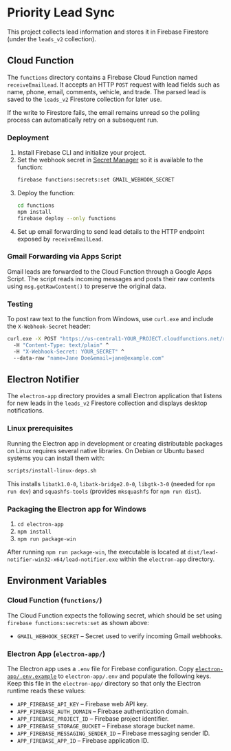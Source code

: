 # Priority Lead Sync

This project collects lead information and stores it in Firebase Firestore (under the `leads_v2` collection).

## Cloud Function

The `functions` directory contains a Firebase Cloud Function named `receiveEmailLead`. It accepts an HTTP `POST` request with lead fields such as name, phone, email, comments, vehicle, and trade. The parsed lead is saved to the `leads_v2` Firestore collection for later use.

If the write to Firestore fails, the email remains unread so the polling process can automatically retry on a subsequent run.

### Deployment

1. Install Firebase CLI and initialize your project.
2. Set the webhook secret in [Secret Manager](https://firebase.google.com/docs/functions/config-env#set_environment_configuration) so it is available to the function:
   ```bash
   firebase functions:secrets:set GMAIL_WEBHOOK_SECRET
   ```
3. Deploy the function:
   ```bash
   cd functions
   npm install
   firebase deploy --only functions
   ```
4. Set up email forwarding to send lead details to the HTTP endpoint exposed by `receiveEmailLead`.

### Gmail Forwarding via Apps Script

Gmail leads are forwarded to the Cloud Function through a Google Apps Script. The script reads incoming messages and posts their raw contents using `msg.getRawContent()` to preserve the original data.

### Testing

To post raw text to the function from Windows, use `curl.exe` and include the `X-Webhook-Secret` header:

```bat
curl.exe -X POST "https://us-central1-YOUR_PROJECT.cloudfunctions.net/receiveEmailLead" ^
  -H "Content-Type: text/plain" ^
  -H "X-Webhook-Secret: YOUR_SECRET" ^
  --data-raw "name=Jane Doe&email=jane@example.com"
```

## Electron Notifier

The `electron-app` directory provides a small Electron application that listens for new leads in the `leads_v2` Firestore collection and displays desktop notifications.

### Linux prerequisites

Running the Electron app in development or creating distributable packages on Linux requires several native libraries. On Debian or Ubuntu based systems you can install them with:

```bash
scripts/install-linux-deps.sh
```

This installs `libatk1.0-0`, `libatk-bridge2.0-0`, `libgtk-3-0` (needed for `npm run dev`) and `squashfs-tools` (provides `mksquashfs` for `npm run dist`).

### Packaging the Electron app for Windows

1. `cd electron-app`
2. `npm install`
3. `npm run package-win`

After running `npm run package-win`, the executable is located at `dist/lead-notifier-win32-x64/lead-notifier.exe` within the `electron-app` directory.


## Environment Variables

### Cloud Function (`functions/`)

The Cloud Function expects the following secret, which should be set using `firebase functions:secrets:set` as shown above:

- `GMAIL_WEBHOOK_SECRET` – Secret used to verify incoming Gmail webhooks.

### Electron App (`electron-app/`)

The Electron app uses a `.env` file for Firebase configuration. Copy [`electron-app/.env.example`](electron-app/.env.example) to `electron-app/.env` and populate the following keys. Keep this file in the `electron-app/` directory so that only the Electron runtime reads these values:

- `APP_FIREBASE_API_KEY` – Firebase web API key.
- `APP_FIREBASE_AUTH_DOMAIN` – Firebase authentication domain.
- `APP_FIREBASE_PROJECT_ID` – Firebase project identifier.
- `APP_FIREBASE_STORAGE_BUCKET` – Firebase storage bucket name.
- `APP_FIREBASE_MESSAGING_SENDER_ID` – Firebase messaging sender ID.
- `APP_FIREBASE_APP_ID` – Firebase application ID.

